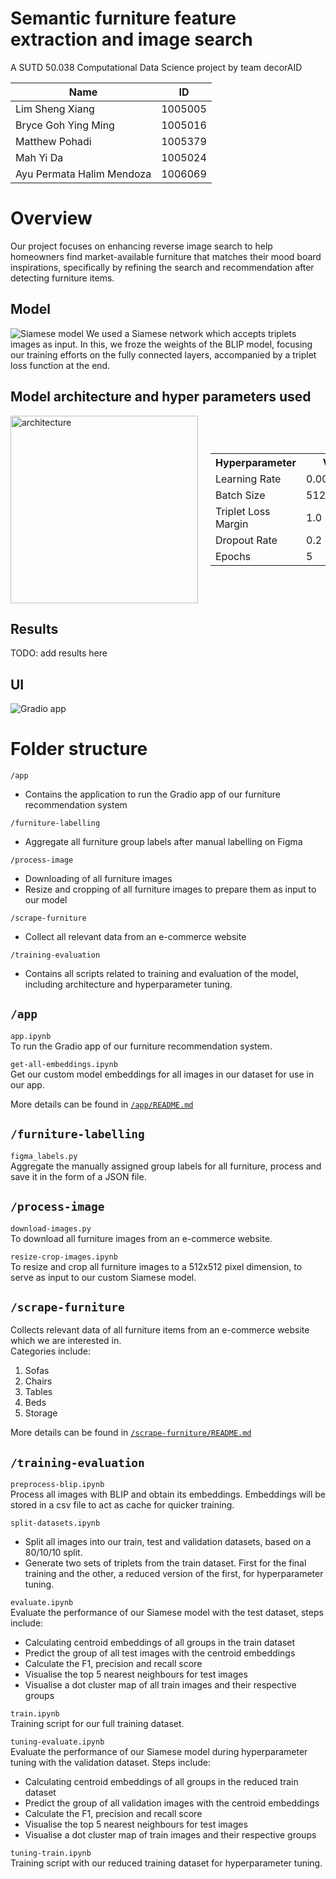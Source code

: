 # Semantic furniture feature extraction and image search
A SUTD 50.038 Computational Data Science project by team decorAID

| Name                     | ID      |
|--------------------------|---------|
| Lim Sheng Xiang          | 1005005 |
| Bryce Goh Ying Ming      | 1005016 |
| Matthew Pohadi           | 1005379 |
| Mah Yi Da                | 1005024 |
| Ayu Permata Halim Mendoza| 1006069 |


# Overview
Our project focuses on enhancing reverse image search to help homeowners find market-available furniture that matches their mood board inspirations, specifically by refining the search and recommendation after detecting furniture items.

## Model
![Siamese model](siamese.png)
We used a Siamese network which accepts triplets images as input. In this, we froze the weights of the BLIP model, focusing our training efforts on the fully connected layers, accompanied by a triplet loss function at the end.

## Model architecture and hyper parameters used

<div style="display: flex; justify-content: space-between; align-items: center;">
    <img src="architecture.png" alt="architecture" width="300">
    <table style="margin-left: 20px;"> 
        <tr>
            <th>Hyperparameter</th>
            <th>Value</th>
        </tr>
        <tr>
            <td>Learning Rate</td>
            <td>0.00000001</td>
        </tr>
        <tr>
            <td>Batch Size</td>
            <td>512</td>
        </tr>
        <tr>
            <td>Triplet Loss Margin</td>
            <td>1.0</td>
        </tr>
        <tr>
            <td>Dropout Rate</td>
            <td>0.2</td>
        </tr>
        <tr>
            <td>Epochs</td>
            <td>5</td>
        </tr>
    </table>
</div>

## Results
TODO: add results here

## UI
![Gradio app](ui.png)


# Folder structure
`/app`
- Contains the application to run the Gradio app of our furniture recommendation system

`/furniture-labelling`
- Aggregate all furniture group labels after manual labelling on Figma

`/process-image`
- Downloading of all furniture images
- Resize and cropping of all furniture images to prepare them as input to our model

`/scrape-furniture`
- Collect all relevant data from an e-commerce website

`/training-evaluation`
- Contains all scripts related to training and evaluation of the model, including architecture and hyperparameter tuning.

## `/app`
`app.ipynb`\
To run the Gradio app of our furniture recommendation system.

`get-all-embeddings.ipynb`\
Get our custom model embeddings for all images in our dataset for use in our app.

More details can be found in [`/app/README.md`](/app/README.md)

## `/furniture-labelling`
`figma_labels.py`\
Aggregate the manually assigned group labels for all furniture, process and save it in the form of a JSON file.

## `/process-image`
`download-images.py`\
To download all furniture images from an e-commerce website.

`resize-crop-images.ipynb`\
To resize and crop all furniture images to a 512x512 pixel dimension, to serve as input to our custom Siamese model.

## `/scrape-furniture`
Collects relevant data of all furniture items from an e-commerce website which we are interested in.\
Categories include:
1. Sofas
2. Chairs
3. Tables
4. Beds
5. Storage

More details can be found in [`/scrape-furniture/README.md`](/scrape-furniture/README.md)

## `/training-evaluation`
`preprocess-blip.ipynb`\
Process all images with BLIP and obtain its embeddings. Embeddings will be stored in a csv file to act as cache for quicker training.

`split-datasets.ipynb`
- Split all images into our train, test and validation datasets, based on a 80/10/10 split.
- Generate two sets of triplets from the train dataset. First for the final training and the other, a reduced version of the first, for hyperparameter tuning.

`evaluate.ipynb`\
Evaluate the performance of our Siamese model with the test dataset, steps include:
- Calculating centroid embeddings of all groups in the train dataset
- Predict the group of all test images with the centroid embeddings
- Calculate the F1, precision and recall score
- Visualise the top 5 nearest neighbours for test images
- Visualise a dot cluster map of all train images and their respective groups

`train.ipynb`\
Training script for our full training dataset.

`tuning-evaluate.ipynb`\
Evaluate the performance of our Siamese model during hyperparameter tuning with the validation dataset.
Steps include:
- Calculating centroid embeddings of all groups in the reduced train dataset
- Predict the group of all validation images with the centroid embeddings
- Calculate the F1, precision and recall score
- Visualise the top 5 nearest neighbours for test images
- Visualise a dot cluster map of train images and their respective groups

`tuning-train.ipynb`\
Training script with our reduced training dataset for hyperparameter tuning.